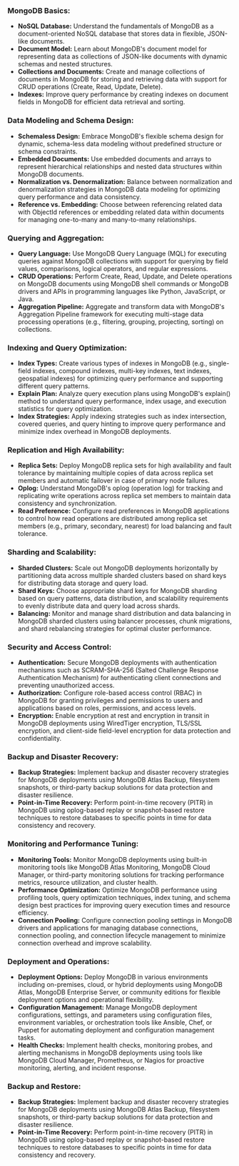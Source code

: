 ### MongoDB Basics:
- **NoSQL Database:** Understand the fundamentals of MongoDB as a document-oriented NoSQL database that stores data in flexible, JSON-like documents.
- **Document Model:** Learn about MongoDB's document model for representing data as collections of JSON-like documents with dynamic schemas and nested structures.
- **Collections and Documents:** Create and manage collections of documents in MongoDB for storing and retrieving data with support for CRUD operations (Create, Read, Update, Delete).
- **Indexes:** Improve query performance by creating indexes on document fields in MongoDB for efficient data retrieval and sorting.

### Data Modeling and Schema Design:
- **Schemaless Design:** Embrace MongoDB's flexible schema design for dynamic, schema-less data modeling without predefined structure or schema constraints.
- **Embedded Documents:** Use embedded documents and arrays to represent hierarchical relationships and nested data structures within MongoDB documents.
- **Normalization vs. Denormalization:** Balance between normalization and denormalization strategies in MongoDB data modeling for optimizing query performance and data consistency.
- **Reference vs. Embedding:** Choose between referencing related data with ObjectId references or embedding related data within documents for managing one-to-many and many-to-many relationships.

### Querying and Aggregation:
- **Query Language:** Use MongoDB Query Language (MQL) for executing queries against MongoDB collections with support for querying by field values, comparisons, logical operators, and regular expressions.
- **CRUD Operations:** Perform Create, Read, Update, and Delete operations on MongoDB documents using MongoDB shell commands or MongoDB drivers and APIs in programming languages like Python, JavaScript, or Java.
- **Aggregation Pipeline:** Aggregate and transform data with MongoDB's Aggregation Pipeline framework for executing multi-stage data processing operations (e.g., filtering, grouping, projecting, sorting) on collections.

### Indexing and Query Optimization:
- **Index Types:** Create various types of indexes in MongoDB (e.g., single-field indexes, compound indexes, multi-key indexes, text indexes, geospatial indexes) for optimizing query performance and supporting different query patterns.
- **Explain Plan:** Analyze query execution plans using MongoDB's explain() method to understand query performance, index usage, and execution statistics for query optimization.
- **Index Strategies:** Apply indexing strategies such as index intersection, covered queries, and query hinting to improve query performance and minimize index overhead in MongoDB deployments.

### Replication and High Availability:
- **Replica Sets:** Deploy MongoDB replica sets for high availability and fault tolerance by maintaining multiple copies of data across replica set members and automatic failover in case of primary node failures.
- **Oplog:** Understand MongoDB's oplog (operation log) for tracking and replicating write operations across replica set members to maintain data consistency and synchronization.
- **Read Preference:** Configure read preferences in MongoDB applications to control how read operations are distributed among replica set members (e.g., primary, secondary, nearest) for load balancing and fault tolerance.

### Sharding and Scalability:
- **Sharded Clusters:** Scale out MongoDB deployments horizontally by partitioning data across multiple sharded clusters based on shard keys for distributing data storage and query load.
- **Shard Keys:** Choose appropriate shard keys for MongoDB sharding based on query patterns, data distribution, and scalability requirements to evenly distribute data and query load across shards.
- **Balancing:** Monitor and manage shard distribution and data balancing in MongoDB sharded clusters using balancer processes, chunk migrations, and shard rebalancing strategies for optimal cluster performance.

### Security and Access Control:
- **Authentication:** Secure MongoDB deployments with authentication mechanisms such as SCRAM-SHA-256 (Salted Challenge Response Authentication Mechanism) for authenticating client connections and preventing unauthorized access.
- **Authorization:** Configure role-based access control (RBAC) in MongoDB for granting privileges and permissions to users and applications based on roles, permissions, and access levels.
- **Encryption:** Enable encryption at rest and encryption in transit in MongoDB deployments using WiredTiger encryption, TLS/SSL encryption, and client-side field-level encryption for data protection and confidentiality.

### Backup and Disaster Recovery:
- **Backup Strategies:** Implement backup and disaster recovery strategies for MongoDB deployments using MongoDB Atlas Backup, filesystem snapshots, or third-party backup solutions for data protection and disaster resilience.
- **Point-in-Time Recovery:** Perform point-in-time recovery (PITR) in MongoDB using oplog-based replay or snapshot-based restore techniques to restore databases to specific points in time for data consistency and recovery.

### Monitoring and Performance Tuning:
- **Monitoring Tools:** Monitor MongoDB deployments using built-in monitoring tools like MongoDB Atlas Monitoring, MongoDB Cloud Manager, or third-party monitoring solutions for tracking performance metrics, resource utilization, and cluster health.
- **Performance Optimization:** Optimize MongoDB performance using profiling tools, query optimization techniques, index tuning, and schema design best practices for improving query execution times and resource efficiency.
- **Connection Pooling:** Configure connection pooling settings in MongoDB drivers and applications for managing database connections, connection pooling, and connection lifecycle management to minimize connection overhead and improve scalability.

### Deployment and Operations:
- **Deployment Options:** Deploy MongoDB in various environments including on-premises, cloud, or hybrid deployments using MongoDB Atlas, MongoDB Enterprise Server, or community editions for flexible deployment options and operational flexibility.
- **Configuration Management:** Manage MongoDB deployment configurations, settings, and parameters using configuration files, environment variables, or orchestration tools like Ansible, Chef, or Puppet for automating deployment and configuration management tasks.
- **Health Checks:** Implement health checks, monitoring probes, and alerting mechanisms in MongoDB deployments using tools like MongoDB Cloud Manager, Prometheus, or Nagios for proactive monitoring, alerting, and incident response.

### Backup and Restore:
- **Backup Strategies:** Implement backup and disaster recovery strategies for MongoDB deployments using MongoDB Atlas Backup, filesystem snapshots, or third-party backup solutions for data protection and disaster resilience.
- **Point-in-Time Recovery:** Perform point-in-time recovery (PITR) in MongoDB using oplog-based replay or snapshot-based restore techniques to restore databases to specific points in time for data consistency and recovery.
